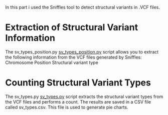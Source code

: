 In this part i used the Sniffles tool to detect structural variants in .VCF files. 

# Extraction of Structural Variant Information

The sv_types_position.py [sv_types_position.py](sv_types_position.py) script allows you to extract the following information from the VCF files generated by Sniffles:
Chromosome
Position
Structural variant type

# Counting Structural Variant Types

The sv_types.py [sv_types.py](sv_types.py) script extracts the structural variant types from the VCF files and performs a count. The results are saved in a CSV file called sv_types.csv. This file is used to generate pie charts.

